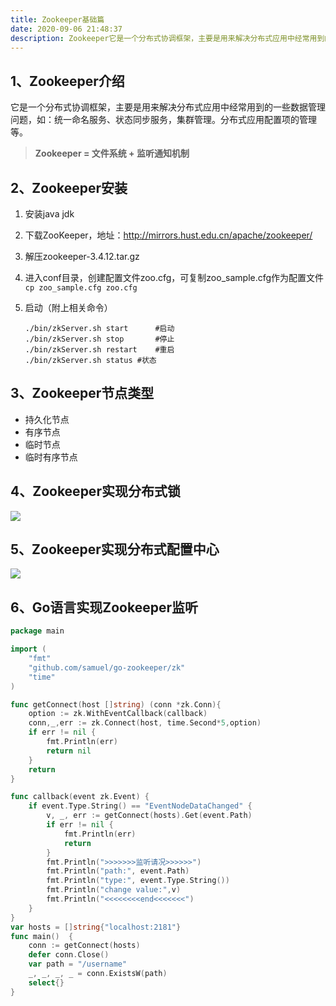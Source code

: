 ```yaml
---
title: Zookeeper基础篇
date: 2020-09-06 21:48:37
description: Zookeeper它是一个分布式协调框架，主要是用来解决分布式应用中经常用到的一些数据管理问题...
---
```

## 1、Zookeeper介绍

它是一个分布式协调框架，主要是用来解决分布式应用中经常用到的一些数据管理问题，如：统一命名服务、状态同步服务，集群管理。分布式应用配置项的管理等。

> **Zookeeper = 文件系统 + 监听通知机制**

##  2、Zookeeper安装

1. 安装java jdk

2. 下载ZooKeeper，地址：http://mirrors.hust.edu.cn/apache/zookeeper/

3. 解压zookeeper-3.4.12.tar.gz

4. 进入conf目录，创建配置文件zoo.cfg，可复制zoo_sample.cfg作为配置文件`cp zoo_sample.cfg zoo.cfg`

5. 启动（附上相关命令）

   ``` shell
   ./bin/zkServer.sh start		#启动 
   ./bin/zkServer.sh stop		#停止
   ./bin/zkServer.sh restart	#重启
   ./bin/zkServer.sh status	#状态
   ```

## 3、Zookeeper节点类型
- 持久化节点
- 有序节点
- 临时节点
- 临时有序节点

## 4、Zookeeper实现分布式锁
![](20200908212659159957161957056.png)

## 5、Zookeeper实现分布式配置中心
![](20200906213146159939910698497.png)

## 6、Go语言实现Zookeeper监听

``` go
package main

import (
	"fmt"
	"github.com/samuel/go-zookeeper/zk"
	"time"
)

func getConnect(host []string) (conn *zk.Conn){
	option := zk.WithEventCallback(callback)
	conn,_,err := zk.Connect(host, time.Second*5,option)
	if err != nil {
		fmt.Println(err)
		return nil
	}
	return
}

func callback(event zk.Event) {
	if event.Type.String() == "EventNodeDataChanged" {
		v, _, err := getConnect(hosts).Get(event.Path)
		if err != nil {
			fmt.Println(err)
			return
		}
		fmt.Println(">>>>>>>监听请况>>>>>>")
		fmt.Println("path:", event.Path)
		fmt.Println("type:", event.Type.String())
		fmt.Println("change value:",v)
		fmt.Println("<<<<<<<<end<<<<<<<")
	}
}
var hosts = []string{"localhost:2181"}
func main()  {
	conn := getConnect(hosts)
	defer conn.Close()
	var path = "/username"
	_, _, _, _ = conn.ExistsW(path)
	select{}
}
```